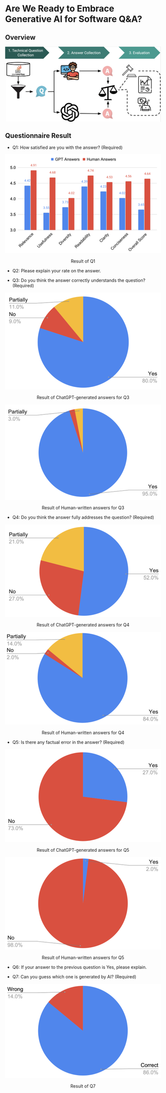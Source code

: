 # Are We Ready to Embrace Generative AI for Software Q&A?

## Overview

![Overview](/results/overview.png "Overview")

## Questionnaire Result

- Q1: How satisfied are you with the answer? (Required)


![Result of Q1](/results/q1-all.png "Result of Q1")
<div align="center">
  Result of Q1
</div>


- Q2: Please explain your rate on the answer.

- Q3: Do you think the answer correctly understands the question? (Required)

![Result of ChatGPT-generated answers for Q3](/results/q3-gpt-all.png "Result of ChatGPT-generated answers for Q3")
<div align="center">
  Result of ChatGPT-generated answers for Q3
</div>

![Result of Human-written answers for Q3](/results/q3-human-all.png "Result of Human-written answers for Q3")
<div align="center">
  Result of Human-written answers for Q3
</div>

- Q4: Do you think the answer fully addresses the question? (Required)

![Result of ChatGPT-generated answers for Q4](/results/q4-gpt-all.png "Result of ChatGPT-generated answers for Q4")
<div align="center">
  Result of ChatGPT-generated answers for Q4
</div>

![Result of Human-written answers for Q4](/results/q4-human-all.png "Result of Human-written answers for Q4")
<div align="center">
  Result of Human-written answers for Q4
</div>

- Q5: Is there any factual error in the answer?  (Required)

![Result of ChatGPT-generated answers for Q5](/results/q5-gpt-all.png "Result of ChatGPT-generated answers for Q5")
<div align="center">
  Result of ChatGPT-generated answers for Q5
</div>

![Result of Human-written answers for Q5](/results/q5-human-all.png "Result of Human-written answers for Q5")
<div align="center">
  Result of Human-written answers for Q5
</div>

- Q6: If your answer to the previous question is Yes, please explain.


- Q7: Can you guess which one is generated by AI? (Required)

![Result of Q7](/results/q7-all.png "Result of Q7")
<div align="center">
  Result of Q7
</div>
